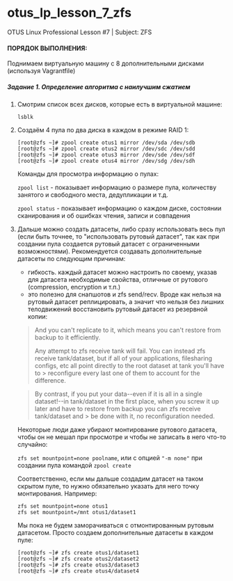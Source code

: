 # otus_lp_lesson_7_zfs
OTUS Linux Professional Lesson #7 | Subject: ZFS
#### ПОРЯДОК ВЫПОЛНЕНИЯ:
Поднимаем виртуальную машину с 8 дополнительными дисками (используя Vagrantfile)
##### Задание 1. Определение алгоритма с наилучшим сжатием
1. Смотрим список всех дисков, которые есть в виртуальной машине:
   
   `lsblk`
2. Создаём 4 пула по два диска в каждом в режиме RAID 1:
   ```
   [root@zfs ~]# zpool create otus1 mirror /dev/sda /dev/sdb
   [root@zfs ~]# zpool create otus2 mirror /dev/sdc /dev/sdd
   [root@zfs ~]# zpool create otus3 mirror /dev/sde /dev/sdf
   [root@zfs ~]# zpool create otus4 mirror /dev/sdg /dev/sdh
   ```
   Команды для просмотра информацию о пулах:
   
   `zpool list` - показывает информацию о размере пула, количеству занятого и свободного места, дедупликации и т.д.
   
   `zpool status` - показывает информацию о каждом диске, состоянии сканирования и об ошибках чтения, записи и совпадения
3. Дальше можно создать датасеты, либо сразу использовать весь пул (если быть точнее, то "использовать рутовый датасет", так как при создании пула создается рутовый датасет с ограниченными возможностями). Рекомендуется создавать дополнительные датасеты по следующим причинам:
   - гибкость. каждый датасет можно настроить по своему, указав для датасета необходимые свойства, отличные от рутового (compression, encryption и т.п.) 
   - это полезно для снапшотов и zfs send/recv. Вроде как нельзя на рутовый датасет реплицировать, а значит что нельзя без лишних телодвижений восстановить рутовый датасет из резервной копии:
    > And you can't replicate to it, which means you can't restore from backup to it efficiently.
    >
    > Any attempt to zfs receive tank will fail. You can instead zfs receive tank/dataset, but if all of your applications, filesharing configs, etc all point directly to the root dataset at tank you'll have to       > reconfigure every last one of them to account for the difference.

    > By contrast, if you put your data--even if it is all in a single dataset!--in tank/dataset in the first place, when you screw it up later and have to restore from backup you can zfs receive tank/dataset and     > be done with it, no reconfiguration needed.

   Некоторые люди даже убирают монтирование рутового датасета, чтобы он не мешал при просмотре и чтобы не записать в него что-то случайно:
   
   `zfs set mountpoint=none poolname`,  или с опцией `"-m none"` при создании пула командой `zpool create` 

   Соответственно, если мы дальше создадим датасет на таком скрытом пуле, то нужно обязательно указать для него точку монтирования. Например:
   ```
   zfs set mountpoint=none otus1
   zfs set mountpoint=/mnt otus1/dataset1
   ```
   Мы пока не будем заморачиваться с отмонтированным рутовым датасетом. Просто создаем дополнительные датасеты в каждом пуле:
   ```
   [root@zfs ~]# zfs create otus1/dataset1
   [root@zfs ~]# zfs create otus2/dataset2
   [root@zfs ~]# zfs create otus3/dataset3
   [root@zfs ~]# zfs create otus4/dataset4
   ```
